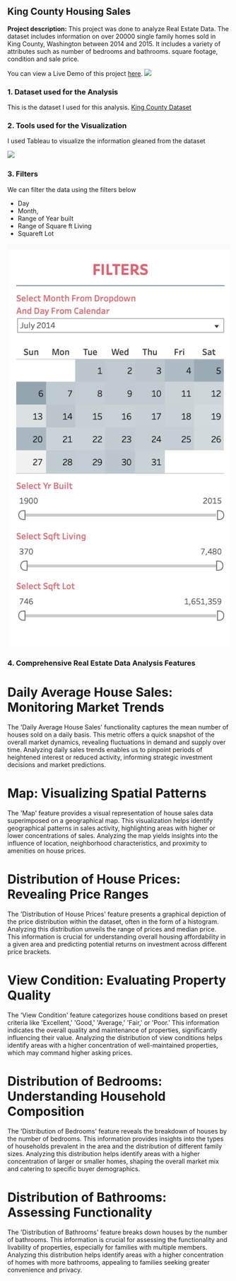 ## King County Housing Sales

**Project description:** This project was done to analyze Real Estate Data. The dataset includes information on over 20000 single family homes sold in King County, Washington between 2014 and 2015. It includes a variety of attributes such as number of bedrooms and bathrooms. square footage, condition and sale price.

You can view a Live Demo of this project [here](https://public.tableau.com/app/profile/temiloluwa.adejuwon/viz/KingCountyHousingSales_17046167950620/KingCountyHouseSales).
<img src="images/1.png?raw=true"/>

### 1. Dataset used for the Analysis

This is the dataset I used for this analysis. [King County Dataset ](/docs/HouseData.xlsx)

### 2. Tools used for the Visualization

I used Tableau to visualize the information gleaned from the dataset

<img src="images/2.png?raw=true"/>

### 3. Filters
We can filter the data using the filters below 
- Day
- Month,
- Range of Year built
- Range of Square ft Living
-  Squareft Lot

<img src="images/3.png?raw=true"/>

### 4. Comprehensive Real Estate Data Analysis Features

# Daily Average House Sales: Monitoring Market Trends

The 'Daily Average House Sales' functionality captures the mean number of houses sold on a daily basis. This metric offers a quick snapshot of the overall market dynamics, revealing fluctuations in demand and supply over time. Analyzing daily sales trends enables us to pinpoint periods of heightened interest or reduced activity, informing strategic investment decisions and market predictions.

# Map: Visualizing Spatial Patterns

The 'Map' feature provides a visual representation of house sales data superimposed on a geographical map. This visualization helps identify geographical patterns in sales activity, highlighting areas with higher or lower concentrations of sales. Analyzing the map yields insights into the influence of location, neighborhood characteristics, and proximity to amenities on house prices.

# Distribution of House Prices: Revealing Price Ranges

The 'Distribution of House Prices' feature presents a graphical depiction of the price distribution within the dataset, often in the form of a histogram. Analyzing this distribution unveils the range of prices and median price. This information is crucial for understanding overall housing affordability in a given area and predicting potential returns on investment across different price brackets.

# View Condition: Evaluating Property Quality

The 'View Condition' feature categorizes house conditions based on preset criteria like 'Excellent,' 'Good,' 'Average,' 'Fair,' or 'Poor.' This information indicates the overall quality and maintenance of properties, significantly influencing their value. Analyzing the distribution of view conditions helps identify areas with a higher concentration of well-maintained properties, which may command higher asking prices.

# Distribution of Bedrooms: Understanding Household Composition

The 'Distribution of Bedrooms' feature reveals the breakdown of houses by the number of bedrooms. This information provides insights into the types of households prevalent in the area and the distribution of different family sizes. Analyzing this distribution helps identify areas with a higher concentration of larger or smaller homes, shaping the overall market mix and catering to specific buyer demographics.

# Distribution of Bathrooms: Assessing Functionality

The 'Distribution of Bathrooms' feature breaks down houses by the number of bathrooms. This information is crucial for assessing the functionality and livability of properties, especially for families with multiple members. Analyzing this distribution helps identify areas with a higher concentration of homes with more bathrooms, appealing to families seeking greater convenience and privacy.

